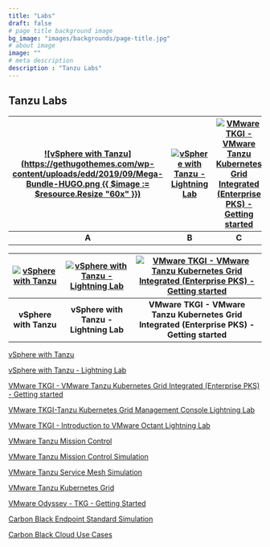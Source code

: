 ```yaml
---
title: "Labs"
draft: false
# page title background image
bg_image: "images/backgrounds/page-title.jpg"
# about image
image: ""
# meta description
description : "Tanzu Labs"
---
```


## Tanzu Labs

| [![vSphere with Tanzu](https://gethugothemes.com/wp-content/uploads/edd/2019/09/Mega-Bundle-HUGO.png {{ $image := $resource.Resize "60x" }})](https://www.vmwarelearningplatform.com/HOL/catalogs/lab/7811) | [![vSphere with Tanzu - Lightning Lab](https://gethugothemes.com/wp-content/uploads/edd/2019/09/agen-hugo-theme.jpg)](http://labs.hol.vmware.com/HOL/catalogs/lab/8897) | [![VMware TKGI - VMware Tanzu Kubernetes Grid Integrated (Enterprise PKS) - Getting started](https://gethugothemes.com/wp-content/uploads/edd/2019/09/redlab-hugo-thumbnail.jpg)](http://labs.hol.vmware.com/HOL/catalogs/lab/8546) |
|:---:|:---:|:---:|
| **A**  | **B**  | **C**  |




| [![vSphere with Tanzu](https://gethugothemes.com/wp-content/uploads/edd/2019/09/Mega-Bundle-HUGO.png)](https://www.vmwarelearningplatform.com/HOL/catalogs/lab/7811) | [![vSphere with Tanzu - Lightning Lab](https://gethugothemes.com/wp-content/uploads/edd/2019/09/agen-hugo-theme.jpg)](http://labs.hol.vmware.com/HOL/catalogs/lab/8897) | [![VMware TKGI - VMware Tanzu Kubernetes Grid Integrated (Enterprise PKS) - Getting started](https://gethugothemes.com/wp-content/uploads/edd/2019/09/redlab-hugo-thumbnail.jpg)](http://labs.hol.vmware.com/HOL/catalogs/lab/8546) |
|:---:|:---:|:---:|
| **vSphere with Tanzu**  | **vSphere with Tanzu - Lightning Lab**  | **VMware TKGI - VMware Tanzu Kubernetes Grid Integrated (Enterprise PKS) - Getting started**  |


[vSphere with Tanzu](https://www.vmwarelearningplatform.com/HOL/catalogs/lab/7811)

[vSphere with Tanzu - Lightning Lab](http://labs.hol.vmware.com/HOL/catalogs/lab/8897)

[VMware TKGI - VMware Tanzu Kubernetes Grid Integrated (Enterprise PKS) - Getting started](http://labs.hol.vmware.com/HOL/catalogs/lab/8546)

[VMware TKGI-Tanzu Kubernetes Grid Management Console Lightning Lab](http://labs.hol.vmware.com/HOL/catalogs/lab/8547)

[VMware TKGI - Introduction to VMware Octant Lightning Lab](http://labs.hol.vmware.com/HOL/catalogs/lab/8548)

[VMware Tanzu Mission Control](http://labs.hol.vmware.com/HOL/catalogs/lab/8087)

[VMware Tanzu Mission Control Simulation](http://labs.hol.vmware.com/HOL/catalogs/lab/8516)

[VMware Tanzu Service Mesh Simulation](http://labs.hol.vmware.com/HOL/catalogs/lab/8509)

[VMware Tanzu Kubernetes Grid](http://labs.hol.vmware.com/HOL/catalogs/lab/8525)

[VMware Odyssey - TKG - Getting Started](http://labs.hol.vmware.com/HOL/catalogs/lab/8664)

[Carbon Black Endpoint Standard Simulation](http://labs.hol.vmware.com/HOL/catalogs/lab/8549)

[Carbon Black Cloud Use Cases](http://labs.hol.vmware.com/HOL/catalogs/lab/8550)

